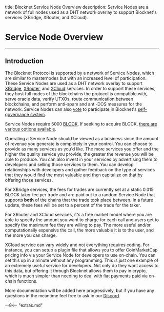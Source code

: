 title: Blocknet Service Node Overview
description: Service Nodes are a network of full nodes used as a DHT network overlay to support Blocknet's services (XBridge, XRouter, and XCloud).


# Service Node Overview

<!-- 
- what is it
	- snode role description

	- why is it needed/benefits
	- design
	- how it applies to xbridge
	- how it applies to xrouter
- rewards
	- better operation = more rewards
		- less downtime, good hardware, high bandwidth, more wallets
-->

---

## Introduction

The Blocknet Protocol is supported by a network of Service Nodes, which are similar to masternodes but with an increased level of participation. These Service Nodes are used as a DHT network overlay to support [XBridge](/protocol/xbridge/introduction), [XRouter](/protocol/xrouter/introduction), and [XCloud](/protocol/xcloud/introduction) services. In order to support these services, they host full nodes of the blockchains the protocol is compatible with, serve oracle data, verify UTXOs, route communication between blockchains, and perform anti-spam and anti-DOS measures for the network. Service Nodes can also [vote](/governance/proposal-voting) to participate in Blocknet's [self-governance system](/governance/introduction).

Service Nodes require 5000 [BLOCK](/blockchain/introduction). If seeking to acquire BLOCK, [there are various options available](/project/exchanges).

Operating a Service Node should be viewed as a business since the amount of revenue you generate is completely in your control. You can choose to provide as many services as you'd like. The more services you offer and the higher the quality service you provide, the greater the revenue you will be able to produce. You can also invest in your services by advertising them to developers and selling those services to them. You can develop relationships with developers and gather feedback on the type of services that they would find the most valuable and then capitalize on that by offering those services. 

For XBridge services, the fees for trades are currently set at a static 0.015 BLOCK taker fee per trade and are paid out to a random Service Node that supports **both** of the chains that the trade took place between. In a future update, these fees will be set to a percent of the trade for the taker.

For XRouter and XCloud services, it's a free market model where you are able to specify the amount you want to charge for each call and users get to specify the maximum fee they are willing to pay. The more useful and/or computationally expensive the call, the more valuable it is to the user, and the more you can charge. 

XCloud service can vary widely and not everything requires coding. For instance, you can setup a plugin file that allows you to offer CoinMarketCap pricing info via your Service Node for developers to use on-chain. You can set this up in a minute without any programming. This is just one example of an extremely useful service for developers. Not only do they want access to this data, but offering it through Blocknet allows them to pay in crypto, which is much simpler than needing to deal with fiat payments paid via on-chain functions.

More documentation will be added here progressively, but if you have any questions in the meantime feel free to ask in our [Discord](https://discord.gg/vGa7GeCu8B).



<!-- 
Service Nodes operators are rewarded according to which type of Service Node they are acting as.

There are two types of Service Nodes:
‘Naked’ Service Nodes - Not supporting any digital assets on the  Blocknet protocol
‘Hosting’ Service Nodes - Supporting at least one digital asset on the Blocknet protocol

Rewards
Service Nodes operators are rewarded according to which type of Service Node they are acting as.


XWallets

Operating as a ‘Hosting’ Service Node requires running and maintaining full nodes of each digital asset.

View compatible digital assets and wallet versions
‘Naked Service Node’ (Not supporting any digital assets on the Blocknet protocol)
Ability to receive block rewards
Will not receive any trading fees rewards from trades incurred on Block DX

‘Hosting’ Service Node’ (Supporting at least one digital asset on the Blocknet protocol)
Ability to receive block BLOCK rewards
Ability to receive 0.015 BLOCK trading fee rewards from trades incurred on Block DX
Ability to receive XRouter fees (...coming soon)

 -->













<script type="text/javascript">
// read instructions for related links in ../snippets/extras.md
var relatedLinks = [];
</script>

--8<-- "extras.md"





